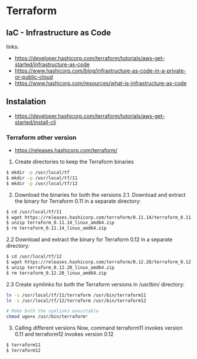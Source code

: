 # Terraform

## IaC - Infrastructure as Code
links:
- https://developer.hashicorp.com/terraform/tutorials/aws-get-started/infrastructure-as-code
- https://www.hashicorp.com/blog/infrastructure-as-code-in-a-private-or-public-cloud
- https://www.hashicorp.com/resources/what-is-infrastructure-as-code

## Instalation
- https://developer.hashicorp.com/terraform/tutorials/aws-get-started/install-cli

### Terraform other version
- https://releases.hashicorp.com/terraform/

1. Create directories to keep the Terraform binaries
```bash
$ mkdir -p /usr/local/tf
$ mkdir -p /usr/local/tf/11
$ mkdir -p /usr/local/tf/12
```
2. Download the binaries for both the versions
    2.1. Download and extract the binary for Terraform 0.11 in a separate directory:
```bash
$ cd /usr/local/tf/11
$ wget https://releases.hashicorp.com/terraform/0.11.14/terraform_0.11.14_linux_amd64.zip
$ unzip terraform_0.11.14_linux_amd64.zip
$ rm terraform_0.11.14_linux_amd64.zip
```
2.2 Download and extract the binary for Terraform 0.12 in a separate directory:
```bash
$ cd /usr/local/tf/12
$ wget https://releases.hashicorp.com/terraform/0.12.20/terraform_0.12.20_linux_amd64.zip
$ unzip terraform_0.12.20_linux_amd64.zip
$ rm terraform_0.12.20_linux_amd64.zip
```
2.3 Create symlinks for both the Terraform versions in /usr/bin/ directory:
```bash
ln -s /usr/local/tf/11/terraform /usr/bin/terraform11
ln -s /usr/local/tf/12/terraform /usr/bin/terraform12

# Make both the symlinks executable
chmod ugo+x /usr/bin/terraform*
```
3. Calling different versions
Now, command terraform11 invokes version 0.11 and terraform12 invokes version 0.12
```bash
$ terraform11
$ terraform12
```
